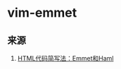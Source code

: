 # vim-emmet

## 来源

1. [HTML代码简写法：Emmet和Haml](http://www.ruanyifeng.com/blog/2013/06/emmet_and_haml.html)